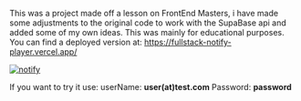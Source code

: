 This was a project made off a lesson on FrontEnd Masters, i have made some adjustments to the original code to work with the SupaBase api and added some of my own ideas. This was mainly for educational purposes. You can find a deployed version at: https://fullstack-notify-player.vercel.app/

[![notify]("./Screenshot.png")](https://fullstack-notify-player.vercel.app/)

If you want to try it use:
userName: **user(at)test.com**
Password: **password**

